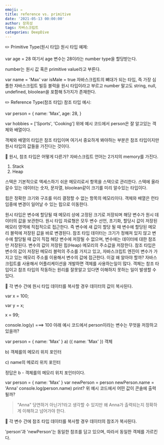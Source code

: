 ```yaml
---
emoji: ✏️
title: reference vs. primitive
date: '2021-05-13 00:00:00'
author: 장희성
tags: 자바스크립트
categories: DeepDive
---
```


✏️ Primitive Type(원시 타입)
원시 타입 예제:

var age = 28
여기서 age 변수는 28이라는 number type을 할당받는다.

number는 원시 값 혹은 primitive value라고 부른다.

var name = 'Max' 
var isMale = true
자바스크립트의 뼈대가 되는 타입, 즉 가장 심플한 자바스크립트 빌등 블럭을 원시 타입이라고 부르고 number 말고도 string, null, undefined, bloolean을 포함해 5가지가 존재한다.

✏️ Reference Type(참조 타입)
참조 타입 예시:

var person = {
  name: 'Max',
  age: 28,
}

var hobbies = ['Sports', 'Cooking']
위에 예시 코드에서 person은 잘 알고있는 객체와 배열이다.

객체와 배열의 타입은 참조 타입이며 여기서 중요하게 봐야하는 부분은 참조 타입이지만 원시 타입의 값들을 가진다는 것이다.

🤔 원시, 참조 타입은 어떻게 다른가?
자바스크립트 언어는 2가지의 memory를 가진다.
1. Stack
2. Heap

스택은 기본적으로 액세스하기 쉬운 메모리로서 항목을 스택으로 관리한다. 스택에 올라갈수 있는 데이터는 숫자, 문자열, bloolean같이 크기를 미리 알수있는 타입이다.

힙은 정확한 크기와 구조를 미리 결정할 수 없는 항목의 메모리이다. 객체와 배열은 런타임중에 변경이 일어날 수 있는 힙으로 이동한다.



원시 타입은 변수에 할당될 때 메모리 상에 고정된 크기로 저장되며 해당 변수가 원시 데이터의 값을 보관한다.
원시 타입 자료형은 모두 변수 선언, 초기화, 할당시 값이 저장된 메모리 영역에 직접적으로 접근한다.
즉 변수에 새 값이 할당 될 때 변수에 할당된 메모리 블럭에 저장된 값을 바로 변경된다.
참조 타입 데이터는 크기가 정해져 있지 않고 변수에 할당될 때 값이 직접 해당 변수에 저장될 수 없으며, 변수에는 데이터에 대한 참조만 저장된다.
변수의 값이 저장된 힙(Heap) 메모리의 주소값을 저장한다. 참조 타입은 변수의 값이 저장된 메모리 블럭의 주소를 가지고 있고, 자바스크립트 엔진이 변수가 가지고 있는 메모리 주소를 이용해서 변수의 값에 접근한다.
이걸 왜 알아야 할까?
자바스크립트를 사용해서 어플리케이션을 개발하면 객체를 사용하는일이 많다. 객체는 참조 타입이고 참조 타입의 작동하는 원리를 잘못알고 있다면 이해하지 못하는 일이 발생할 수 있다.

📌 각 변수 간에 원시 타입 데이터를 복사할 경우 데이터의 값이 복사된다.

var x = 100;

var y = x;

x = 99;

console.log(y) ===> 100
아래 예시 코드에서 person이라는 변수는 무엇을 저장하고 있을까?

var person = { name: 'Max' }
a) ({ name: 'Max' }) 객체

b) 객체를의 메모리 위치 포인터

c) name의 메로리 위치 포인터

정답은 b - 객체를의 메모리 위치 포인터이다.

var person = { name: 'Max' }
var newPerson = person
newPerson.name = 'Anna'
console.log(person.name)  print?
위 예시 코드에서 어떤 값이 콘솔에 출력될까?

> "Anna"
당연하거 아닌가?라고 생각할 수 있지만 왜 Anna가 출력되는지 정확하게 이해하고 넘어가야 한다.

📌 각 변수 간에 참조 타입 데이터를 복사할 경우 데이터의 참조가 복사된다.

'person'과 'newPerson'는 동일한 참조를 담고 있으며, 따라서 동일한 객체를 가르킨다.

```toc

```
